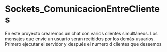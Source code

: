 # Sockets_ComunicacionEntreClientes
En este proyecto crearemos un chat con varios clientes simultáneos. Los mensajes que envíe un usuario serán recibidos por los demás usuarios. Primero ejecutar el servidor y después el numero d clientes que deseemos
